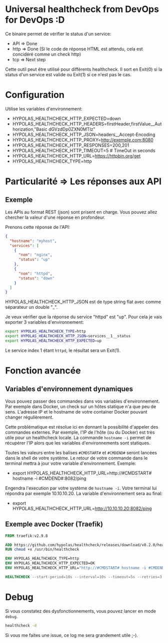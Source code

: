 # Universal healthcheck from DevOps for DevOps :D

Ce binaire permet de vérifier le status d'un service:

- API => Done
- http => Done (Si le code de réponse HTML est attendu, cela est concidéré comme un check http)
- tcp => Next step

Cette outil peut être utilisé pour différents healthcheck. Il sort en Exit(0) si la status d'un service est valide ou Exit(1) si ce n'est pas le cas.

# Configuration

Utilise les variables d'environnement:

- HYPOLAS_HEALTHCHECK_HTTP_EXPECTED=down
- HYPOLAS_HEALTHCHECK_HTTP_HEADERS=firstHeader,firstValue\_\_Authorization,"Basic dGVzdDp0ZXN0MTIz"
- HYPOLAS_HEALTHCHECK_HTTP_JSON=headers\_\_Accept-Encoding
- HYPOLAS_HEALTHCHECK_HTTP_PROXY=http://exemple.com:8080
- HYPOLAS_HEALTHCHECK_HTTP_RESPONSES=200,201
- HYPOLAS_HEALTHCHECK_HTTP_TIMEOUT=5 # TimeOut in seconds
- HYPOLAS_HEALTHCHECK_HTTP_URL=https://httpbin.org/get
- HYPOLAS_HEALTHCHECK_TYPE=http

# Particularité => Les réponses aux API

## Exemple

Les APIs au format REST (json) sont prisent en charge. Vous pouvez allez chercher la valeur d'une réponse en profondeur.

Prenons cette réponse de l'API:

```json
{
  "hostname": "myhost",
  "services": [
    {
      "nom": "nginx",
      "status": "up"
    },
    {
      "nom": "httpd",
      "status": "down"
    }
  ]
}
```

HYPOLAS_HEALTHCHECK_HTTP_JSON est de type string flat avec comme séparateur un double "\_".

Je veux vérifier que la réponse du service "httpd" est "up". Pour cela je vais exporter 3 variables d'environnement:

```bash
export HYPOLAS_HEALTHCHECK_TYPE=http
export HYPOLAS_HEALTHCHECK_HTTP_JSON=services__1__status
export HYPOLAS_HEALTHCHECK_HTTP_EXPECTED=up
```

Le service index 1 étant `httpd`, le résultat sera un Exit(1).

# Fonction avancée

## Variables d'environnement dynamiques

Vous pouvez passer des commandes dans vos variables d'environnement. Par exemple dans Docker, un check sur un hôtes statique n'a que peu de sens. L'adresse IP et le hostname de votre container Docker pouvant changer régulièrement.

Cette problématique est résolue ici en donnant la possibilité d'appeler des commandes externes. Par exemple, l'IP de l'hôte (ou du Docker) est très utile pour un healthcheck locale. La commande `hostname -i` permet de récupérer l'IP alors que les variables d'environnements sont statiques.

Toutes les valeurs entre les balises `#CMDSTART#` et `#CMDEND#` seront lancées dans le shell de votre système. Le retour de votre commande dans le terminal mettra à jour votre variable d'environnement. Exemple:

- export HYPOLAS_HEALTHCHECK_HTTP_URL=http://#CMDSTART# hostname -i #CMDEND#:8082/ping

Engendra l'execution par votre système de `hostname -i`. Votre terminal lui répondra par exemple 10.10.10.20. La variable d'environnement sera au final:

- export HYPOLAS_HEALTHCHECK_HTTP_URL=http://10.10.10.20:8082/ping

## Exemple avec Docker (Traefik)

```Dockerfile
FROM traefik:v2.9.8

ADD https://github.com/hypolas/healthcheck/releases/download/v0.2.0/healthcheck_hpl-linux-amd64 /usr/bin/healthcheck
RUN chmod +x /usr/bin/healthcheck

ENV HYPOLAS_HEALTHCHECK_TYPE=http
ENV HYPOLAS_HEALTHCHECK_HTTP_EXPECTED=OK
ENV HYPOLAS_HEALTHCHECK_HTTP_URL="http://#CMDSTART# hostname -i #CMDEND#:8082/ping"

HEALTHCHECK --start-period=10s --interval=10s --timeout=5s --retries=3 CMD healthcheck
```

# Debug

Si vous constatez des dysfonctionnements, vous pouvez lancer en mode `debug`.

```bash
healthcheck -d
```

Si vous me faites une issue, ce log me sera grandement utile ;-).
